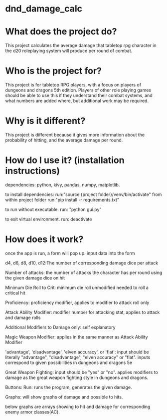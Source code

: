 # dnd_damage_calc

# What does the project do?
This project calculates the average damage that tabletop rpg character in the d20 roleplaying system will produce per round of combat.

# Who is the project for?
This project is for tabletop RPG players, with a focus on players of dungeons and dragons 5th edition. Players of other role playing games should be able to use this if they understand their combat systems, and what numbers are added where, but additional work may be required. 

# Why is it different?
This project is different because it gives more information about the probability of hitting, and the average damage per round.

# How do I use it? (installation instructions)
dependencies: python, kivy, pandas, numpy, matplotlib.

to install dependencies:
run:"source {project folder}/venv/bin/activate" from within project folder
run:"pip install -r requirements.txt"

to run without executable.
run: "python gui.py"

to exit virtual environment.
run: deactivate


# How does it work?
once the app is run, a form will pop up. input data into the form

d4, d6, d8, d10, d12:The number of corresponding damage dice per attack

Number of attacks: the number of attacks the character has per round using the given damage dice on hit

Minimum Die Roll to Crit: minimum die roll unmodified needed to roll a critical hit

Proficiency: proficiency modifier, applies to modifier to attack roll only

Attack Ability Modifier: modifier number for attacking stat, applies to attack and damage rolls

Additional Modifiers to Damage only: self explanatory

Magic Weapon Modifier: applies in the same manner as Attack Ability Modifier

'advantage', 'disadvantage', 'elven accuracy', or 'flat': input should be literally "advantage", "disadvantage", "elven accuracy" or "flat". inputs correspond to given possibilities in dungeons and dragons 5e

Great Weapon Fighting: input should be "yes" or "no". applies modifiers to damage as the great weapon fighting style in dungeons and dragons.

Buttons:
Run: runs the program, generates the given damage.

Graphs: will show graphs of damage and possible to hits.

below graphs are arrays showing to hit and damage for corresponding enemy armor classes(AC). 
